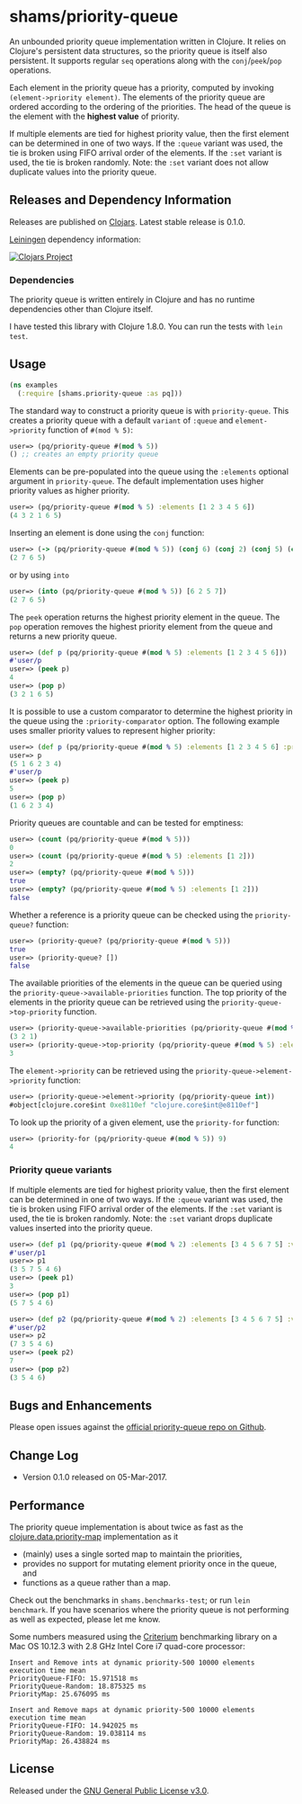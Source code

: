 # shams/priority-queue

An unbounded priority queue implementation written in Clojure. 
It relies on Clojure's persistent data structures, so the priority queue is itself also persistent.
It supports regular `seq` operations along with the `conj`/`peek`/`pop` operations.

Each element in the priority queue has a priority, computed by invoking `(element->priority element)`.
The elements of the priority queue are ordered according to the ordering of the priorities. 
The head of the queue is the element with the **highest value** of priority. 

If multiple elements are tied for highest priority value, then the first element can be determined in one of two ways. If the `:queue` variant was used, the tie is broken using FIFO arrival order of the elements. 
If the `:set` variant is used, the tie is broken randomly.
Note: the `:set` variant does not allow duplicate values into the priority queue.


## Releases and Dependency Information

Releases are published on [Clojars].
Latest stable release is 0.1.0.

[Leiningen] dependency information:

[![Clojars Project](https://img.shields.io/clojars/v/shams/priority-queue.svg)](https://clojars.org/shams/priority-queue)


### Dependencies

The priority queue is written entirely in Clojure and has no runtime dependencies other than Clojure itself.

I have tested this library with Clojure 1.8.0. You can run the tests with `lein test`.


## Usage

```clojure
(ns examples
  (:require [shams.priority-queue :as pq]))
```  

The standard way to construct a priority queue is with `priority-queue`.
This creates a priority queue with a default `variant` of `:queue` and `element->priority` function of `#(mod % 5)`:
```clojure
user=> (pq/priority-queue #(mod % 5))
() ;; creates an empty priority queue
```

Elements can be pre-populated into the queue using the `:elements` optional argument in `priority-queue`.
The default implementation uses higher priority values as higher priority.
```clojure
user=> (pq/priority-queue #(mod % 5) :elements [1 2 3 4 5 6])
(4 3 2 1 6 5)
```

Inserting an element is done using the `conj` function:
```clojure
user=> (-> (pq/priority-queue #(mod % 5)) (conj 6) (conj 2) (conj 5) (conj 7))
(2 7 6 5)
```
or by using `into`
```clojure
user=> (into (pq/priority-queue #(mod % 5)) [6 2 5 7])
(2 7 6 5)
```

The `peek` operation returns the highest priority element in the queue.
The `pop` operation removes the highest priority element from the queue and returns a new priority queue.
```clojure
user=> (def p (pq/priority-queue #(mod % 5) :elements [1 2 3 4 5 6]))
#'user/p
user=> (peek p)
4
user=> (pop p)
(3 2 1 6 5)
```

It is possible to use a custom comparator to determine the highest priority in the queue using the `:priority-comparator` option.
The following example uses smaller priority values to represent higher priority:
```clojure
user=> (def p (pq/priority-queue #(mod % 5) :elements [1 2 3 4 5 6] :priority-comparator compare))
user=> p
(5 1 6 2 3 4)
#'user/p
user=> (peek p)
5
user=> (pop p)
(1 6 2 3 4)
```

Priority queues are countable and can be tested for emptiness:
```clojure
user=> (count (pq/priority-queue #(mod % 5)))
0
user=> (count (pq/priority-queue #(mod % 5) :elements [1 2]))
2
user=> (empty? (pq/priority-queue #(mod % 5)))
true
user=> (empty? (pq/priority-queue #(mod % 5) :elements [1 2]))
false
```

Whether a reference is a priority queue can be checked using the `priority-queue?` function:
```clojure
user=> (priority-queue? (pq/priority-queue #(mod % 5)))
true
user=> (priority-queue? [])
false
```

The available priorities of the elements in the queue can be queried using the `priority-queue->available-priorities` function. 
The top priority of the elements in the priority queue can be retrieved using the `priority-queue->top-priority` function.
```clojure
user=> (priority-queue->available-priorities (pq/priority-queue #(mod % 5) :elements [1 2 3 6]))
(3 2 1)
user=> (priority-queue->top-priority (pq/priority-queue #(mod % 5) :elements [1 2 3 6]))
3
```

The `element->priority` can be retrieved using the `priority-queue->element->priority` function:
```clojure
user=> (priority-queue->element->priority (pq/priority-queue int))
#object[clojure.core$int 0xe8110ef "clojure.core$int@e8110ef"]
```

To look up the priority of a given element, use the `priority-for` function:
```clojure
user=> (priority-for (pq/priority-queue #(mod % 5)) 9)
4
```

### Priority queue variants

If multiple elements are tied for highest priority value, then the first element can be determined in one of two ways. If the `:queue` variant was used, the tie is broken using FIFO arrival order of the elements. 
If the `:set` variant is used, the tie is broken randomly.
Note: the `:set` variant drops duplicate values inserted into the priority queue.

```clojure
user=> (def p1 (pq/priority-queue #(mod % 2) :elements [3 4 5 6 7 5] :variant :queue))
#'user/p1
user=> p1
(3 5 7 5 4 6)
user=> (peek p1)
3
user=> (pop p1)
(5 7 5 4 6)

user=> (def p2 (pq/priority-queue #(mod % 2) :elements [3 4 5 6 7 5] :variant :set))
#'user/p2
user=> p2
(7 3 5 4 6)
user=> (peek p2)
7
user=> (pop p2)
(3 5 4 6)
```


## Bugs and Enhancements

Please open issues against the [official priority-queue repo on Github](https://github.com/shamsimam/clj-priority-queue/issues).


## Change Log

* Version 0.1.0 released on 05-Mar-2017.


## Performance

The priority queue implementation is about twice as fast as the [clojure.data.priority-map](https://github.com/clojure/data.priority-map) implementation as it
* (mainly) uses a single sorted map to maintain the priorities, 
* provides no support for mutating element priority once in the queue, and
* functions as a queue rather than a map.

Check out the benchmarks in `shams.benchmarks-test`; or run `lein benchmark`. 
If you have scenarios where the priority queue is not performing as well as expected, please let me know.

Some numbers measured using the [Criterium] benchmarking library on a Mac OS 10.12.3 with 2.8 GHz Intel Core i7 quad-core processor:
```
Insert and Remove ints at dynamic priority-500 10000 elements execution time mean
PriorityQueue-FIFO: 15.971518 ms
PriorityQueue-Random: 18.875325 ms
PriorityMap: 25.676095 ms

Insert and Remove maps at dynamic priority-500 10000 elements execution time mean
PriorityQueue-FIFO: 14.942025 ms
PriorityQueue-Random: 19.038114 ms
PriorityMap: 26.438824 ms
```


## License

Released under the [GNU General Public License v3.0](https://www.gnu.org/licenses/gpl-3.0.en.html).


[Clojars]: http://clojars.org/
[Criterium]: https://github.com/hugoduncan/criterium
[Leiningen]: http://leiningen.org/
